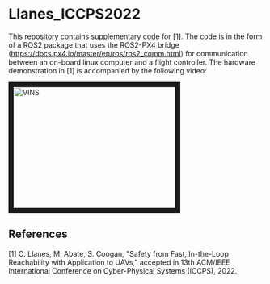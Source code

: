# Llanes_ICCPS2022
This repository contains supplementary code for [1]. The code is in the form of a ROS2 package that uses the ROS2-PX4 bridge (https://docs.px4.io/master/en/ros/ros2_comm.html) for communication between an on-board linux computer and a flight controller. The hardware demonstration in [1] is accompanied by the following video: 

<a href="https://www.youtube.com/watch?v=3d-EXwFlcQg" target="_blank"><img src="https://img.youtube.com/vi/3d-EXwFlcQg/hqdefault.jpg" 
alt="VINS" width="320" height="240" border="10" /></a>

## References
[1] C. Llanes, M. Abate, S. Coogan, "Safety from Fast, In-the-Loop Reachability with Application to UAVs," accepted in 13th ACM/IEEE International Conference on Cyber-Physical Systems (ICCPS), 2022.
